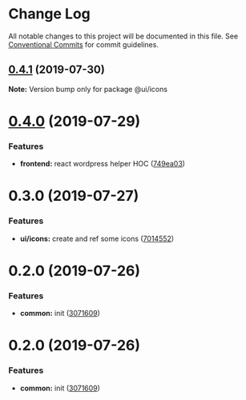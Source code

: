 # Change Log

All notable changes to this project will be documented in this file.
See [Conventional Commits](https://conventionalcommits.org) for commit guidelines.

## [0.4.1](https://github.com/epochcrysis/web/compare/@ui/icons@0.4.0...@ui/icons@0.4.1) (2019-07-30)

**Note:** Version bump only for package @ui/icons





# [0.4.0](https://github.com/epochcrysis/web/compare/@ui/icons@0.3.0...@ui/icons@0.4.0) (2019-07-29)


### Features

* **frontend:** react wordpress helper HOC ([749ea03](https://github.com/epochcrysis/web/commit/749ea03))





# 0.3.0 (2019-07-27)


### Features

* **ui/icons:** create and ref some icons ([7014552](https://github.com/epochcrysis/web/commit/7014552))



# 0.2.0 (2019-07-26)


### Features

* **common:** init ([3071609](https://github.com/epochcrysis/web/commit/3071609))





# 0.2.0 (2019-07-26)


### Features

* **common:** init ([3071609](https://github.com/epochcrysis/web/commit/3071609))
